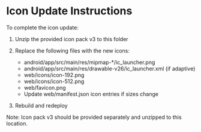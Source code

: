 # Icon Update Instructions

To complete the icon update:

1. Unzip the provided icon pack v3 to this folder
2. Replace the following files with the new icons:
   - android/app/src/main/res/mipmap-*/ic_launcher.png
   - android/app/src/main/res/drawable-v26/ic_launcher.xml (if adaptive)
   - web/icons/icon-192.png
   - web/icons/icon-512.png
   - web/favicon.png
   - Update web/manifest.json icon entries if sizes change

3. Rebuild and redeploy

Note: Icon pack v3 should be provided separately and unzipped to this location.